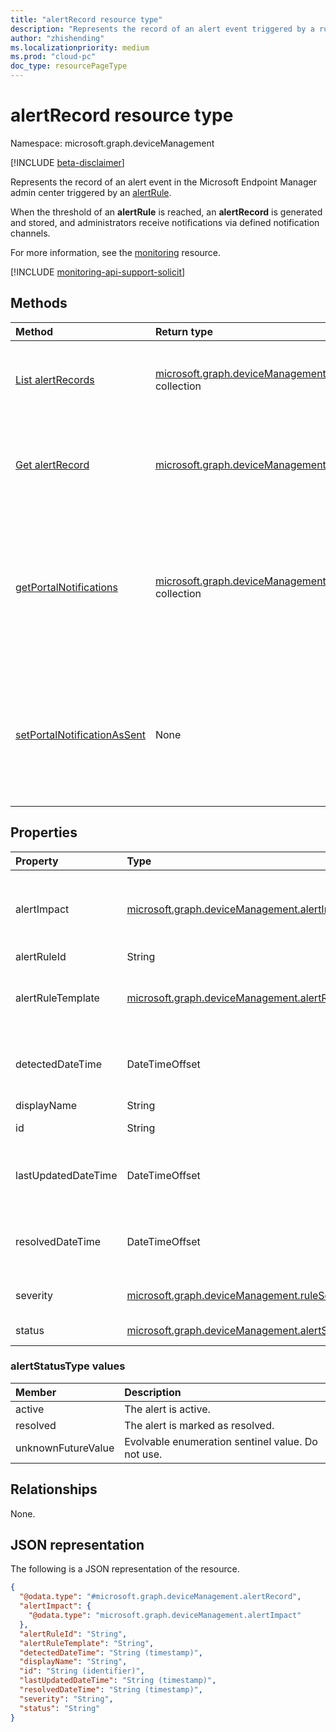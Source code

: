 ```yaml
---
title: "alertRecord resource type"
description: "Represents the record of an alert event triggered by a rule."
author: "zhishending"
ms.localizationpriority: medium
ms.prod: "cloud-pc"
doc_type: resourcePageType
---
```


# alertRecord resource type

Namespace: microsoft.graph.deviceManagement

[!INCLUDE [beta-disclaimer](../../includes/beta-disclaimer.md)]

Represents the record of an alert event in the Microsoft Endpoint Manager admin center triggered by an [alertRule](devicemanagement-alertrule.md). 

When the threshold of an **alertRule** is reached, an **alertRecord** is generated and stored, and administrators receive notifications via defined notification channels.

For more information, see the [monitoring](devicemanagement-monitoring.md) resource.

[!INCLUDE [monitoring-api-support-solicit](../includes/monitoring-api-support-solicit.md)]

## Methods

|Method|Return type|Description|
|:---|:---|:---|
|[List alertRecords](../api/devicemanagement-alertrecord-list.md)|[microsoft.graph.deviceManagement.alertRecord](../resources/devicemanagement-alertrecord.md) collection|Get a list of the [alertRecord](../resources/devicemanagement-alertrecord.md) objects and their properties.|
|[Get alertRecord](../api/devicemanagement-alertrecord-get.md)|[microsoft.graph.deviceManagement.alertRecord](../resources/devicemanagement-alertrecord.md)|Read the properties and relationships of an [alertRecord](../resources/devicemanagement-alertrecord.md) object.|
|[getPortalNotifications](../api/devicemanagement-alertrecord-getportalnotifications.md)|[microsoft.graph.deviceManagement.portalNotification](../resources/devicemanagement-portalnotification.md) collection|Get a list of all portal notifications that one or more users can access, from the Microsoft Endpoint Manager admin center.|
|[setPortalNotificationAsSent](../api/devicemanagement-alertrecord-setportalnotificationassent.md)|None|Set the status of the specified notification on the Microsoft EndPoint Manager admin center as sent.|

## Properties

|Property|Type|Description|
|:---|:---|:---|
|alertImpact|[microsoft.graph.deviceManagement.alertImpact](../resources/devicemanagement-alertimpact.md)|The impact of the alert event. Consists of a number followed by the aggregation type. For example, `6 affectedCloudPcCount` means that 6 Cloud PCs are affected. `12 affectedCloudPcPercentage` means 12% of Cloud PCs are affected.|
|alertRuleId|String|The corresponding ID of the alert rule.|
|alertRuleTemplate|[microsoft.graph.deviceManagement.alertRuleTemplate](../resources/devicemanagement-alertrule.md#alertruletemplate-values)|The rule template of the alert event. The possible values are: `cloudPcProvisionScenario`, `cloudPcImageUploadScenario`, `cloudPcOnPremiseNetworkConnectionCheckScenario`, `unknownFutureValue`.|
|detectedDateTime|DateTimeOffset|The date and time when the alert event was detected. The Timestamp type represents date and time information using ISO 8601 format. For example, midnight UTC on Jan 1, 2014 is `2014-01-01T00:00:00Z`.|
|displayName|String|The display name of the alert record.|
|id|String|The unique identifier for the alert record. Inherited from [entity](../resources/entity.md).|
|lastUpdatedDateTime|DateTimeOffset|The date and time when the alert record was last updated. The Timestamp type represents date and time information using ISO 8601 format. For example, midnight UTC on Jan 1, 2014 is `2014-01-01T00:00:00Z`.|
|resolvedDateTime|DateTimeOffset|The date and time when the alert event was resolved. The Timestamp type represents date and time information using ISO 8601 format. For example, midnight UTC on Jan 1, 2014 is `2014-01-01T00:00:00Z`.|
|severity|[microsoft.graph.deviceManagement.ruleSeverityType](../resources/devicemanagement-alertrule.md#ruleseveritytype-values)|The severity of the alert event. The possible values are: `unknown`, `informational`, `warning`, `critical`, `unknownFutureValue`.|
|status|[microsoft.graph.deviceManagement.alertStatusType](#alertstatustype-values)|The status of the alert record. The possible values are: `active`, `resolved`, `unknownFutureValue`.|

### alertStatusType values

|Member|Description|
|:---|:---|
|active|The alert is active.|
|resolved|The alert is marked as resolved.|
|unknownFutureValue|Evolvable enumeration sentinel value. Do not use.|

## Relationships

None.

## JSON representation

The following is a JSON representation of the resource.
<!-- {
  "blockType": "resource",
  "keyProperty": "id",
  "@odata.type": "microsoft.graph.deviceManagement.alertRecord",
  "baseType": "microsoft.graph.entity",
  "openType": false
}
-->
``` json
{
  "@odata.type": "#microsoft.graph.deviceManagement.alertRecord",
  "alertImpact": {
    "@odata.type": "microsoft.graph.deviceManagement.alertImpact"
  },  
  "alertRuleId": "String",
  "alertRuleTemplate": "String",
  "detectedDateTime": "String (timestamp)",
  "displayName": "String",
  "id": "String (identifier)",
  "lastUpdatedDateTime": "String (timestamp)",
  "resolvedDateTime": "String (timestamp)",
  "severity": "String",
  "status": "String"
}
```
